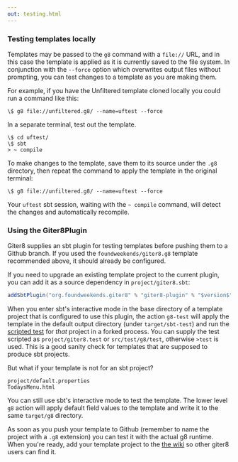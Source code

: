 ```yaml
---
out: testing.html
---
```


### Testing templates locally

Templates may be passed to the `g8` command with a `file://` URL, and
in this case the template is applied as it is currently saved to the
file system. In conjunction with the `--force` option
which overwrites output files without prompting, you can test changes
to a template as you are making them.

For example, if you have the Unfiltered template cloned locally you
could run a command like this:

    \$ g8 file://unfiltered.g8/ --name=uftest --force

In a separate terminal, test out the template.

    \$ cd uftest/
    \$ sbt
    > ~ compile

To make changes to the template, save them to its source under the
`.g8` directory, then repeat the command to apply the template in the
original terminal:

    \$ g8 file://unfiltered.g8/ --name=uftest --force

Your `uftest` sbt session, waiting with the `~ compile` command, will
detect the changes and automatically recompile.

### Using the Giter8Plugin

Giter8 supplies an sbt plugin for testing templates before pushing
them to a Github branch. If you used the `foundweekends/giter8.g8` template
recommended above, it should already be configured.


If you need to upgrade an existing template project to the current plugin, you can
add it as a source dependency in `project/giter8.sbt`:

```scala
addSbtPlugin("org.foundweekends.giter8" % "giter8-plugin" % "$version$")
```

When you enter sbt's interactive mode in the base directory of a
template project that is configured to use this plugin, the action
`g8-test` will apply the template in the default output directory
(under `target/sbt-test`) and run the [scripted test][scripted]
for *that* project in a forked process.  You can supply the test scripted as
`project/giter8.test` or `src/test/g8/test`, otherwise `>test` is used.
This is a good sanity check for templates that are supposed to produce sbt projects.

But what if your template is not for an sbt project?

    project/default.properties
    TodaysMenu.html

You can still use sbt's interactive mode to test the template. The
lower level `g8` action will apply default field values
to the template and write it to the same `target/g8` directory.

As soon as you push your template to Github (remember to name the
project with a `.g8` extension) you can test it with the actual g8
runtime. When you're ready, add your template project to the
[the wiki][wiki] so other giter8 users can find it.

  [scripted]: http://www.scala-sbt.org/0.13/docs/Testing-sbt-plugins.html
  [wiki]: http://github.com/foundweekends/giter8/wiki/giter8-templates
